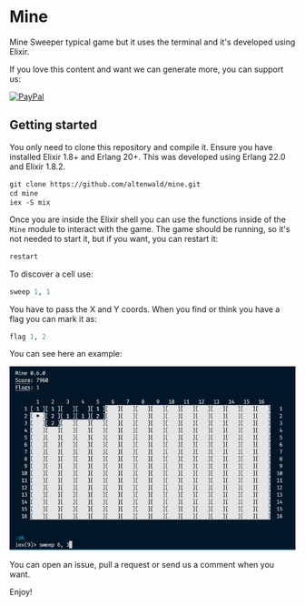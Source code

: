 # Mine

Mine Sweeper typical game but it uses the terminal and it's developed using Elixir.

If you love this content and want we can generate more, you can support us:

[![PayPal](https://www.paypalobjects.com/en_US/GB/i/btn/btn_donateCC_LG.gif)](https://www.paypal.com/donate/?hosted_button_id=XK6Z5XATN77L2)

## Getting started

You only need to clone this repository and compile it. Ensure you have installed Elixir 1.8+ and Erlang 20+. This was developed using Erlang 22.0 and Elixir 1.8.2.

```
git clone https://github.com/altenwald/mine.git
cd mine
iex -S mix
```

Once you are inside the Elixir shell you can use the functions inside of the `Mine` module to interact with the game. The game should be running, so it's not needed to start it, but if you want, you can restart it:

```elixir
restart
```

To discover a cell use:

```elixir
sweep 1, 1
```

You have to pass the X and Y coords. When you find or think you have a flag you can mark it as:

```elixir
flag 1, 2
```

You can see here an example:

[![Mine Sweeper](screenshot.png)](screenshot.png)

You can open an issue, pull a request or send us a comment when you want.

Enjoy!
